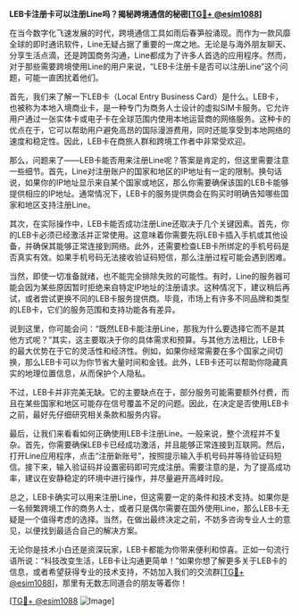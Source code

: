 **LEB卡注册卡可以注册Line吗？揭秘跨境通信的秘密[[TG💪+ @esim1088](https://t.me/s/esim1088)]**

在当今数字化飞速发展的时代，跨境通信工具如雨后春笋般涌现。而作为一款风靡全球的即时通讯软件，Line无疑占据了重要的一席之地。无论是与海外朋友聊天、分享生活点滴，还是跨国商务沟通，Line都成为了许多人首选的应用程序。然而，对于那些需要跨境使用Line的用户来说，“LEB卡注册卡是否可以注册Line”这个问题，可能一直困扰着他们。

首先，我们来了解一下LEB卡（Local Entry Business Card）是什么。LEB卡，也被称为本地入境商业卡，是一种专门为商务人士设计的虚拟SIM卡服务。它允许用户通过一张实体卡或电子卡在全球范围内使用本地运营商的网络服务。这种卡的优点在于，它可以帮助用户避免高昂的国际漫游费用，同时还能享受到本地网络的速度和稳定性。因此，LEB卡在商旅人群和跨境工作者中非常受欢迎。

那么，问题来了——LEB卡能否用来注册Line呢？答案是肯定的，但这里需要注意一些细节。首先，Line对注册账户的国家和地区的IP地址有一定的限制。换句话说，如果你的IP地址显示来自某个国家或地区，那么你需要确保该国的LEB卡能够提供相应的IP地址。通常情况下，LEB卡的服务提供商会在购买时明确告知哪些国家和地区支持注册Line。

其次，在实际操作中，LEB卡能否成功注册Line还取决于几个关键因素。首先，你的LEB卡必须已经激活并正常使用。这意味着你需要先将LEB卡插入手机或其他设备，并确保其能够正常连接到网络。此外，还需要检查LEB卡所绑定的手机号码是否真实有效。如果手机号码无法接收验证码短信，那么注册过程可能会遇到困难。

当然，即使一切准备就绪，也不能完全排除失败的可能性。有时，Line的服务器可能会因为某些原因暂时拒绝来自特定IP地址的注册请求。这种情况下，建议稍后再试，或者尝试更换不同的LEB卡服务提供商。毕竟，市场上有许多不同品牌和类型的LEB卡，它们的服务范围和支持功能各有差异。

说到这里，你可能会问：“既然LEB卡能注册Line，那我为什么要选择它而不是其他方式呢？”其实，这主要取决于你的具体需求和预算。与其他方法相比，LEB卡的最大优势在于它的灵活性和经济性。例如，如果你经常需要在多个国家之间切换，那么LEB卡可以为你节省大量时间和金钱。此外，LEB卡还可以帮助你隐藏真实的地理位置信息，从而保护个人隐私。

不过，LEB卡并非完美无缺。它的主要缺点在于，部分服务可能需要额外付费，而且在某些国家和地区可能存在信号覆盖不足的问题。因此，在决定是否使用LEB卡之前，最好先仔细研究相关条款和服务内容。

最后，让我们来看看如何正确使用LEB卡注册Line。一般来说，整个流程并不复杂。首先，你需要确保LEB卡已经成功激活，并且能够正常连接到互联网。然后，打开Line应用程序，点击“注册新账号”，按照提示输入手机号码并等待验证码短信。接下来，输入验证码并设置密码即可完成注册。需要注意的是，为了提高成功率，建议在安静稳定的环境中进行操作，并尽量避开高峰时段。

总之，LEB卡确实可以用来注册Line，但这需要一定的条件和技术支持。如果你是一名频繁跨境工作的商务人士，或者只是偶尔需要在国外使用Line，那么LEB卡无疑是一个值得考虑的选择。当然，在做出最终决定之前，不妨多咨询专业人士的意见，以便找到最适合自己的解决方案。

无论你是技术小白还是资深玩家，LEB卡都能为你带来便利和惊喜。正如一句流行语所说：“科技改变生活，LEB卡让沟通更简单！”如果你想了解更多关于LEB卡的信息，或者希望获得专业的技术支持，不妨加入我们的交流群[[TG💪+ @esim1088](https://t.me/s/esim1088)]，那里有无数志同道合的朋友等着你！

[[TG💪+ @esim1088](https://t.me/s/esim1088) ![Image](https://i.postimg.cc/4NQfJmqS/Snipaste-2025-05-13-00-14-12.png)]